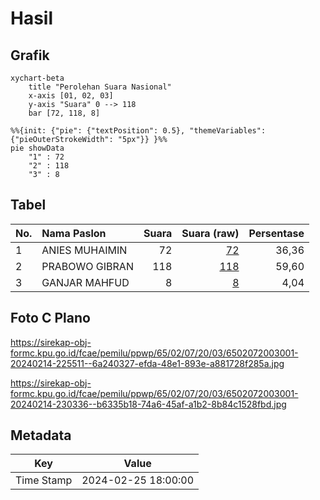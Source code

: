 # Hasil

## Grafik

```mermaid
xychart-beta
    title "Perolehan Suara Nasional"
    x-axis [01, 02, 03]
    y-axis "Suara" 0 --> 118
    bar [72, 118, 8]
```

```mermaid
%%{init: {"pie": {"textPosition": 0.5}, "themeVariables": {"pieOuterStrokeWidth": "5px"}} }%%
pie showData
    "1" : 72
    "2" : 118
    "3" : 8
```

## Tabel

| No. | Nama Paslon    | Suara | Suara (raw) | Persentase |
|:--- |:-------------- | -----:| -----------:| ----------:|
| 1   | ANIES MUHAIMIN | 72    | [72][p-1]   | 36,36      |
| 2   | PRABOWO GIBRAN | 118   | [118][p-2]  | 59,60      |
| 3   | GANJAR MAHFUD  | 8     | [8][p-3]    | 4,04       |


[p-1]: https://github.com/gigit-pemilu/pemilu-2024/blob/main/pilpres/hitung-suara/sub/65-kalimantan-utara/sub/02-malinau/sub/07-malinau-utara/sub/2003-malinau-seberang/sub/001-tps/sub/paslon-1.txt
[p-2]: https://github.com/gigit-pemilu/pemilu-2024/blob/main/pilpres/hitung-suara/sub/65-kalimantan-utara/sub/02-malinau/sub/07-malinau-utara/sub/2003-malinau-seberang/sub/001-tps/sub/paslon-2.txt
[p-3]: https://github.com/gigit-pemilu/pemilu-2024/blob/main/pilpres/hitung-suara/sub/65-kalimantan-utara/sub/02-malinau/sub/07-malinau-utara/sub/2003-malinau-seberang/sub/001-tps/sub/paslon-3.txt

## Foto C Plano

https://sirekap-obj-formc.kpu.go.id/fcae/pemilu/ppwp/65/02/07/20/03/6502072003001-20240214-225511--6a240327-efda-48e1-893e-a881728f285a.jpg

https://sirekap-obj-formc.kpu.go.id/fcae/pemilu/ppwp/65/02/07/20/03/6502072003001-20240214-230336--b6335b18-74a6-45af-a1b2-8b84c1528fbd.jpg


## Metadata

| Key        | Value               |
| ---------- | ------------------- |
| Time Stamp | 2024-02-25 18:00:00 |




